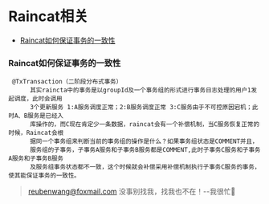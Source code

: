 # Raincat相关

 - [Raincat如何保证事务的一致性](#Raincat如何保证事务的一致性)
 
 
 ### Raincat如何保证事务的一致性
 
     @TxTransaction（二阶段分布式事务）
          其实raincta中的事务是以groupId及一个事务组的形式进行事务日志处理的用户1发起调度，此时会调用
          3个更新服务 1:A服务调度正常；2:B服务调度正常 3:C服务由于不可控原因宕机；此时A、B服务是已经入
          库操作的，而C现在肯定少一条数据，raincat会有一个补偿机制，当C服务恢复正常的时候，Raincat会根
          据同一个事务组来判断当前的事务组的操作是什么？如果事务组状态是COMMENT并且，
          服务组的子事务，子事务A服务和子事务B服务都是COMMENT,此时子事务C服务和子事务A服务和子事务B服务
          及服务组事务状态都不一致，这个时候就会补偿采用补偿机制执行子事务C服务的事务，使其能保证事务的一致性。 
          
           
> reubenwang@foxmail.com
> 没事别找我，找我也不在！--我很忙🦆